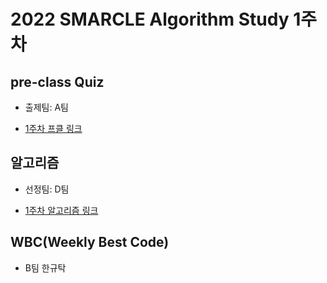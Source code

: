 # 2022 SMARCLE Algorithm Study 1주차 

## pre-class Quiz
* 출제팀: A팀
- [1주차 프클 링크](https://docs.google.com/forms/d/e/1FAIpQLSfzoZx03tf3Vbi8ujVgIB-yJdID0-JjPNDXCH7flYe1QKU0vw/viewform)

## 알고리즘
* 선정팀: D팀
- [1주차 알고리즘 링크](https://www.acmicpc.net/problem/2841)

## WBC(Weekly Best Code)
* B팀 한규탁
